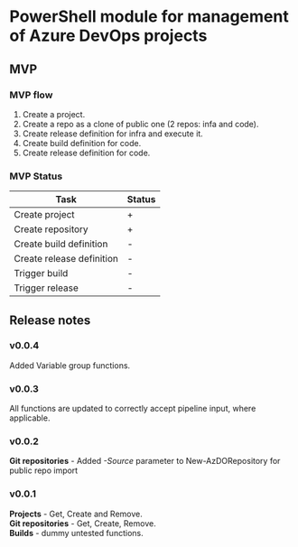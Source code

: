 # PowerShell module for management of Azure DevOps projects
## MVP 
### MVP flow
1. Create a project.
2. Create a repo as a clone of public one (2 repos: infa and code).
3. Create release definition for infra and execute it.
4. Create build definition for code.
5. Create release definition for code.

### MVP Status

| Task | Status |
| --- | ---|
| Create project | + |
| Create repository | + |
| Create build definition | - |
| Create release definition | - |
| Trigger build | - |
| Trigger release | - |

## Release notes
### v0.0.4
Added Variable group functions.

### v0.0.3
All functions are updated to correctly accept pipeline input, where applicable.

### v0.0.2
**Git repositories** - Added *-Source* parameter to New-AzDORepository for public repo import

### v0.0.1 
**Projects** - Get, Create and Remove.  
**Git repositories** - Get, Create, Remove.  
**Builds** - dummy untested functions.  
